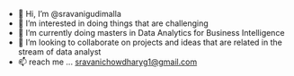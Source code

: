 - 👋 Hi, I’m @sravanigudimalla
- 👀 I’m interested in doing things that are challenging
- 🌱 I’m currently doing masters in Data Analytics for Business Intelligence
- 💞️ I’m looking to collaborate on projects and ideas that are related in the stream of data analyst
- 📫 reach me ... sravanichowdharyg1@gmail.com

<!---
sravanigudimalla/sravanigudimalla is a ✨ special ✨ repository because its `README.md` (this file) appears on your GitHub profile.
You can click the Preview link to take a look at your changes.
--->
